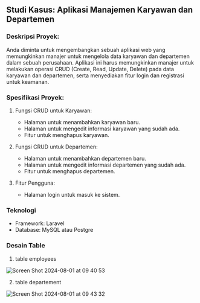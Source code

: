 ## Studi Kasus: Aplikasi Manajemen Karyawan dan Departemen

### Deskripsi Proyek:
Anda diminta untuk mengembangkan sebuah aplikasi web yang memungkinkan manajer untuk mengelola data karyawan dan departemen dalam sebuah perusahaan. Aplikasi ini harus memungkinkan manajer untuk melakukan operasi CRUD (Create, Read, Update, Delete) pada data karyawan dan departemen, serta menyediakan fitur login dan registrasi untuk keamanan.

### Spesifikasi Proyek:
1. Fungsi CRUD untuk Karyawan:
   - Halaman untuk menambahkan karyawan baru.
   - Halaman untuk mengedit informasi karyawan yang sudah ada.
   - Fitur untuk menghapus karyawan.

2. Fungsi CRUD untuk Departemen:
   - Halaman untuk menambahkan departemen baru.
   - Halaman untuk mengedit informasi departemen yang sudah ada.
   - Fitur untuk menghapus departemen.

3. Fitur Pengguna:
   - Halaman login untuk masuk ke sistem.

### Teknologi
- Framework: Laravel
- Database: MySQL atau Postgre

### Desain Table
1. table employees
   
  ![Screen Shot 2024-08-01 at 09 40 53](https://github.com/user-attachments/assets/82f16835-fdc4-418a-929c-e5d339d459fe)

2. table departement

![Screen Shot 2024-08-01 at 09 43 32](https://github.com/user-attachments/assets/40172657-72f4-441e-bfc1-88d8a9a1e4a8)
